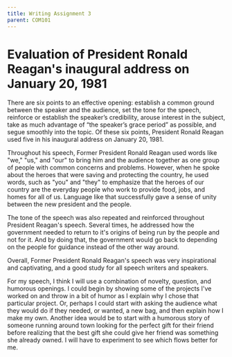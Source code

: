 ```yaml
---
title: Writing Assignment 3
parent: COM101
---
```

# Evaluation of President Ronald Reagan's inaugural address on January 20, 1981

There are six points to an effective opening: establish a common ground between the speaker and the audience, set the tone for the speech, reinforce or establish the speaker’s credibility, arouse interest in the subject, take as much advantage of “the speaker’s grace period” as possible, and segue smoothly into the topic. Of these six points, President Ronald Reagan used five in his inaugural address on January 20, 1981.

Throughout his speech, Former President Ronald Reagan used words like "we," "us," and "our" to bring him and the audience together as one group of people with common concerns and problems. However, when he spoke about the heroes that were saving and protecting the country, he used words, such as "you" and "they" to emphasize that the heroes of our country are the everyday people who work to provide food, jobs, and homes for all of us. Language like that successfully gave a sense of unity between the new president and the people.

The tone of the speech was also repeated and reinforced throughout President Reagan's speech. Several times, he addressed how the government needed to return to it's origins of being run by the people and not for it. And by doing that, the government would go back to depending on the people for guidance instead of the other way around.

Overall, Former President Ronald Reagan's speech was very inspirational and captivating, and a good study for all speech writers and speakers.

For my speech, I think I will use a combination of novelty, question, and humorous openings. I could begin by showing some of the projects I've worked on and throw in a bit of humor as I explain why I chose that particular project. Or, perhaps I could start with asking the audience what they would do if they needed, or wanted, a new bag, and then explain how I make my own. Another idea would be to start with a humorous story of someone running around town looking for the perfect gift for their friend before realizing that the best gift she could give her friend was something she already owned. I will have to experiment to see which flows better for me.
